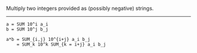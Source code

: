 Multiply two integers provided as (possibly negative) strings.

---

```
a = SUM 10^i a_i
b = SUM 10^j b_j

a*b = SUM_{i,j} 10^{i+j} a_i b_j
    = SUM_k 10^k SUM_{k = i+j} a_i b_j
```
